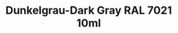 ---
layout: product
title: "Dunkelgrau-Dark Gray RAL 7021 10ml"
price: "330" 
desc: "Acrylic Laquer 10mL"
img_path: "/assets/img/RC057.webp"
brand: "AK "
available: true
special_offer: false
new: false
soon: false
cat: "020000"
subcat: "020200"
subsubcat: "020201"
sifra: "RC057"
popular: false
---